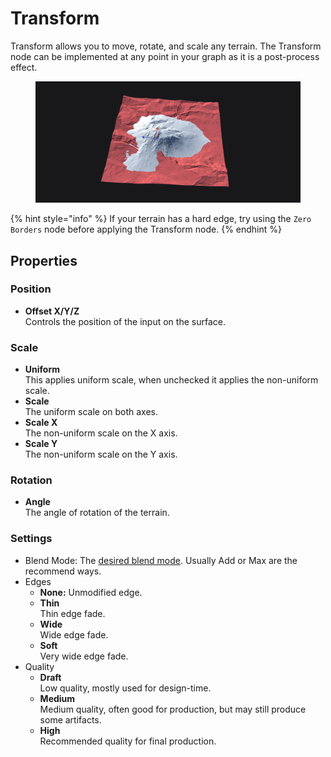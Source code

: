 # Transform

Transform allows you to move, rotate, and scale any terrain. The Transform node can be implemented at any point in your graph as it is a post-process effect.

<figure><img src="../../.gitbook/assets/transform.png" alt=""><figcaption></figcaption></figure>



{% hint style="info" %}
If your terrain has a hard edge, try using the `Zero Borders` node before applying the Transform node.
{% endhint %}

## Properties

### Position

* **Offset X/Y/Z**  
  Controls the position of the input on the surface.

### Scale

* **Uniform**  
  This applies uniform scale, when unchecked it applies the non-uniform scale.
* **Scale**  
  The uniform scale on both axes.
* **Scale X**  
  The non-uniform scale on the X axis.
* **Scale Y**  
  The non-uniform scale on the Y axis.

### Rotation

* **Angle**  
  The angle of rotation of the terrain.

### Settings

* Blend Mode: The [desired blend mode](../utility/combine.md#properties). Usually Add or Max are the recommend ways.
* Edges
  * **None:** Unmodified edge.
  * **Thin**  
  Thin edge fade.
  * **Wide**  
  Wide edge fade.
  * **Soft**  
  Very wide edge fade.
* Quality
  * **Draft**  
  Low quality, mostly used for design-time.
  * **Medium**  
  Medium quality, often good for production, but may still produce some artifacts.
  * **High**  
  Recommended quality for final production.
